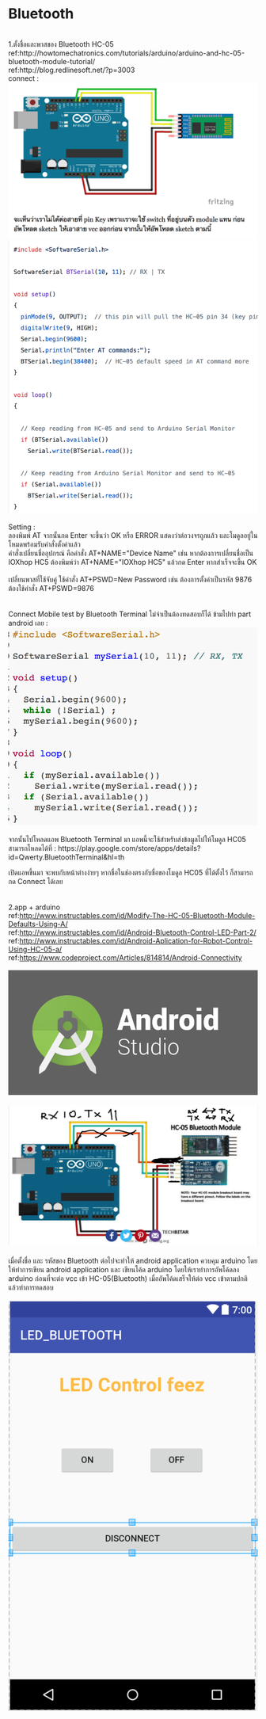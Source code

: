 # Bluetooth<br>
<br>
1.ตั้งชื่อและพาสของ Bluetooth HC-05<br>
ref:http://howtomechatronics.com/tutorials/arduino/arduino-and-hc-05-bluetooth-module-tutorial/<br>
ref:http://blog.redlinesoft.net/?p=3003<br>
connect : <br>
<img src="https://github.com/fythatthepce/feez_Arduino-Android/blob/master/Pictures/b1.png"/>
<br>
<img src="https://github.com/fythatthepce/feez_Arduino-Android/blob/master/Pictures/b2.png"/>
<br>
<br>
Setting : <br>
ลองพิมพ์ AT จากนั้นกด Enter จะขึ้นว่า OK หรือ ERROR แสดงว่าต่อวงจรถูกแล้ว และโมดูลอยู่ในโหมดพร้อมรับคำสั่งตั้งค่าแล้ว<br>
คำสั่งเปลี่ยนชื่ออุปกรณ์ คือคำสั่ง AT+NAME="Device Name" เช่น หากต้องการเปลี่ยนชื่อเป็น IOXhop HC5 ต้องพิมพ์ว่า AT+NAME="IOXhop HC5" แล้วกด Enter หากสำเร็จจะขึ้น OK
<br>
<br>
เปลี่ยนพาสที่ใช้จับคู่ ใช้คำสั่ง AT+PSWD=New Password เช่น ต้องการตั้งค่าเป็นรหัส 9876 ต้องใช้คำสั่ง AT+PSWD=9876<br>
<br><br>
Connect Mobile test by Bluetooth Terminal ไม่จำเป็นต้องทดสอบก็ได้ ข้ามไปทำ part android เลย : <br>
<img src="https://github.com/fythatthepce/feez_Arduino-Android/blob/master/Pictures/b3.png"/>
<br><br>
จากนั้นไปโหลดแอพ Bluetooth Terminal มา แอพนี้จะใช้สำหรับส่งข้อมูลไปให้โมดูล HC05 สามารถโหลดได้ที่ : https://play.google.com/store/apps/details?id=Qwerty.BluetoothTerminal&hl=th<br>

 เปิดแอพขึ้นมา จะพบกับหน้าต่างง่ายๆ หากชื่อในช่องตรงกับชื่อของโมดูล HC05 ที่ได้ตั้งไว้ ก็สามารถกด Connect ได้เลย
<br>
<br>
<br>
2.app + arduino<br>
ref:http://www.instructables.com/id/Modify-The-HC-05-Bluetooth-Module-Defaults-Using-A/<br>
ref:http://www.instructables.com/id/Android-Bluetooth-Control-LED-Part-2/<br>
ref:http://www.instructables.com/id/Android-Aplication-for-Robot-Control-Using-HC-05-a/<br>
ref:https://www.codeproject.com/Articles/814814/Android-Connectivity<br>
<br>
<img src="https://github.com/fythatthepce/feez_Arduino-Android/blob/master/Pictures/android-studio-logo.png"/><br><br>
<img src="https://github.com/fythatthepce/feez_Arduino-Android/blob/master/Pictures/blue1.png"/><br><br>
เมื่อตั้งชื่อ และ รหัสของ Bluetooth ต่อไปจะทำให้ android application ควบคุม arduino โดยให้ทำการเขียน android application และ เขียนโค้ด arduino โดยให้เราทำการอัพโค้ดลง arduino ก่อนที่จะต่อ vcc เข้า HC-05(Bluetooth) เมื่ออัพโค้ดเสร็จให้ต่อ vcc เข้าตามปกติ แล้วทำการทดสอบ
<br><br>
<img src="https://github.com/fythatthepce/feez_Arduino-Android/blob/master/Pictures/pic_blue_led.png"/>







